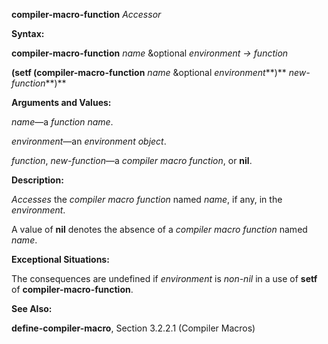 **compiler-macro-function** *Accessor* 



**Syntax:** 



**compiler-macro-function** *name* &amp;optional *environment → function* 



**(setf (compiler-macro-function** *name* &amp;optional *environment***)** *new-function***)** 



**Arguments and Values:** 



*name*—a *function name*. 



*environment*—an *environment object*. 



*function*, *new-function*—a *compiler macro function*, or **nil**. 



**Description:** 



*Accesses* the *compiler macro function* named *name*, if any, in the *environment*.  







A value of **nil** denotes the absence of a *compiler macro function* named *name*. 



**Exceptional Situations:** 



The consequences are undefined if *environment* is *non-nil* in a use of **setf** of **compiler-macro-function**. 



**See Also:** 



**define-compiler-macro**, Section 3.2.2.1 (Compiler Macros) 




